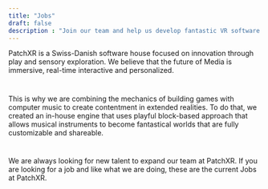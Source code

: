 ```yaml
---
title: "Jobs"
draft: false
description : "Join our team and help us develop fantastic VR software. "
---
```


PatchXR is a Swiss-Danish software house focused on innovation through play and sensory exploration. We believe that the future of Media is immersive, real-time interactive and personalized.
#
This is why we are combining the mechanics of building games with computer music to create contentment in extended realities. To do that, we created an in-house engine that uses playful block-based approach that allows musical instruments to become fantastical worlds that are fully customizable and shareable.
#
We are always looking for new talent to expand our team at PatchXR. If you are looking for a job and like what we are doing, these are the current Jobs at PatchXR.